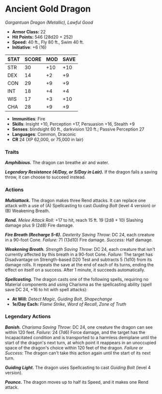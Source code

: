 # Ancient Gold Dragon

*Gargantuan Dragon (Metallic), Lawful Good*

- **Armor Class:** 22
- **Hit Points:** 546 (28d20 + 252)
- **Speed:** 40 ft., Fly 80 ft., Swim 40 ft.
- **Initiative**: +6 (16)

|STAT|SCORE|MOD|SAVE|
| --- | --- | --- | ---- |
| STR | 30 | +10 | +10 |
| DEX | 14 | +2 | +9 |
| CON | 29 | +9 | +9 |
| INT | 18 | +4 | +4 |
| WIS | 17 | +3 | +10 |
| CHA | 28 | +9 | +9 |

- **Immunities**: Fire
- **Skills**: Insight +10, Perception +17, Persuasion +16, Stealth +9
- **Senses**: blindsight 60 ft., darkvision 120 ft.; Passive Perception 27
- **Languages**: Common, Draconic
- **CR** 24 (XP 62,000, or 75,000 in lair)

### Traits

***Amphibious.*** The dragon can breathe air and water.

***Legendary Resistance (4/Day, or 5/Day in Lair).*** If the dragon fails a saving throw, it can choose to succeed instead.


### Actions

***Multiattack.*** The dragon makes three Rend attacks. It can replace one attack with a use of (A) Spellcasting to cast *Guiding Bolt* (level 4 version) or (B) Weakening Breath.

***Rend.*** *Melee Attack Roll:* +17 to hit, reach 15 ft. 19 (2d8 + 10) Slashing damage plus 9 (2d8) Fire damage.

***Fire Breath (Recharge 5-6).*** *Dexterity Saving Throw*: DC 24, each creature in a 90-foot Cone. *Failure:*  71 (13d10) Fire damage. *Success:*  Half damage.

***Weakening Breath.*** *Strength Saving Throw*: DC 24, each creature that isn't currently affected by this breath in a 90-foot Cone. *Failure:*  The target has Disadvantage on Strength-based D20 Test and subtracts 5 (1d10) from its damage rolls. It repeats the save at the end of each of its turns, ending the effect on itself on a success. After 1 minute, it succeeds automatically.

***Spellcasting.*** The dragon casts one of the following spells, requiring no Material components and using Charisma as the spellcasting ability (spell save DC 24, +16 to hit with spell attacks):

- **At Will:** *Detect Magic*, *Guiding Bolt*, *Shapechange*
- **1e/Day Each:** *Flame Strike*, *Word of Recall*, *Zone of Truth*

### Legendary Actions

***Banish.*** *Charisma Saving Throw*: DC 24, one creature the dragon can see within 120 feet. *Failure:*  24 (7d6) Force damage, and the target has the Incapacitated condition and is transported to a harmless demiplane until the start of the dragon's next turn, at which point it reappears in an unoccupied space of the dragon's choice within 120 feet of the dragon. *Failure or Success*:  The dragon can't take this action again until the start of its next turn.

***Guiding Light.*** The dragon uses Spellcasting to cast *Guiding Bolt* (level 4 version).

***Pounce.*** The dragon moves up to half its Speed, and it makes one Rend attack.
